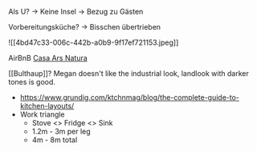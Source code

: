 Als U? -> Keine Insel -> Bezug zu Gästen

Vorbereitungsküche? -> Bisschen übertrieben

![[4bd47c33-006c-442b-a0b9-9f17ef721153.jpeg]]

AirBnB [Casa Ars Natura](https://www.airbnb.com/rooms/38083307?source_impression_id=p3_1666030403_ux0sHhhMXzWXfpo0)

[[Bulthaup]]? Megan doesn't like the industrial look, landlook with darker tones is good.


- https://www.grundig.com/ktchnmag/blog/the-complete-guide-to-kitchen-layouts/
- Work triangle
	- Stove <> Fridge <> Sink
	- 1.2m - 3m per leg
	- 4m - 8m total